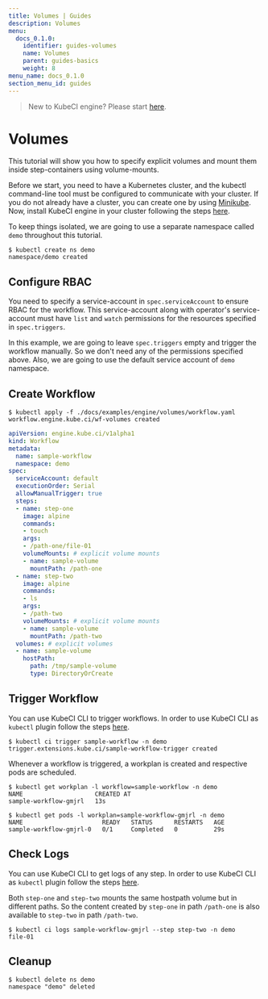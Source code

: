 ```yaml
---
title: Volumes | Guides
description: Volumes
menu:
  docs_0.1.0:
    identifier: guides-volumes
    name: Volumes
    parent: guides-basics
    weight: 8
menu_name: docs_0.1.0
section_menu_id: guides
---
```


> New to KubeCI engine? Please start [here](/docs/concepts/README.md).

# Volumes

This tutorial will show you how to specify explicit volumes and mount them inside step-containers using volume-mounts.

Before we start, you need to have a Kubernetes cluster, and the kubectl command-line tool must be configured to communicate with your cluster. If you do not already have a cluster, you can create one by using [Minikube](https://github.com/kubernetes/minikube). Now, install KubeCI engine in your cluster following the steps [here](/docs/setup/engine/install.md).

To keep things isolated, we are going to use a separate namespace called `demo` throughout this tutorial.

```console
$ kubectl create ns demo
namespace/demo created
```

## Configure RBAC

You need to specify a service-account in `spec.serviceAccount` to ensure RBAC for the workflow. This service-account along with operator's service-account must have `list` and `watch` permissions for the resources specified in `spec.triggers`.

In this example, we are going to leave `spec.triggers` empty and trigger the workflow manually. So we don't need any of the permissions specified above. Also, we are going to use the default service account of `demo` namespace.

## Create Workflow

```console
$ kubectl apply -f ./docs/examples/engine/volumes/workflow.yaml
workflow.engine.kube.ci/wf-volumes created
```

```yaml
apiVersion: engine.kube.ci/v1alpha1
kind: Workflow
metadata:
  name: sample-workflow
  namespace: demo
spec:
  serviceAccount: default
  executionOrder: Serial
  allowManualTrigger: true
  steps:
  - name: step-one
    image: alpine
    commands:
    - touch
    args:
    - /path-one/file-01
    volumeMounts: # explicit volume mounts
    - name: sample-volume
      mountPath: /path-one
  - name: step-two
    image: alpine
    commands:
    - ls
    args:
    - /path-two
    volumeMounts: # explicit volume mounts
    - name: sample-volume
      mountPath: /path-two
  volumes: # explicit volumes
  - name: sample-volume
    hostPath:
      path: /tmp/sample-volume
      type: DirectoryOrCreate
```

## Trigger Workflow

You can use KubeCI CLI to trigger workflows. In order to use KubeCI CLI as `kubectl` plugin follow the steps [here](/docs/setup/cli/install.md).

```console
$ kubectl ci trigger sample-workflow -n demo
trigger.extensions.kube.ci/sample-workflow-trigger created
```

Whenever a workflow is triggered, a workplan is created and respective pods are scheduled.

```console
$ kubectl get workplan -l workflow=sample-workflow -n demo
NAME                    CREATED AT
sample-workflow-gmjrl   13s
```

```console
$ kubectl get pods -l workplan=sample-workflow-gmjrl -n demo
NAME                      READY   STATUS      RESTARTS   AGE
sample-workflow-gmjrl-0   0/1     Completed   0          29s
```

## Check Logs

You can use KubeCI CLI to get logs of any step. In order to use KubeCI CLI as `kubectl` plugin follow the steps [here](/docs/setup/cli/install.md).

Both `step-one` and `step-two` mounts the same hostpath volume but in different paths. So the content created by `step-one` in path `/path-one` is also available to `step-two` in path `/path-two`.

```console
$ kubectl ci logs sample-workflow-gmjrl --step step-two -n demo
file-01
```

## Cleanup

```console
$ kubectl delete ns demo
namespace "demo" deleted
```
